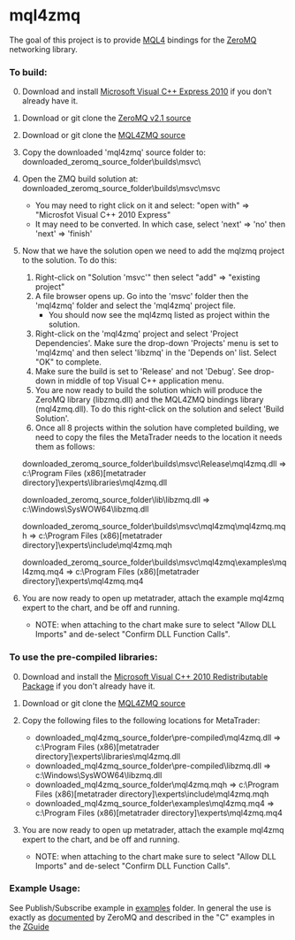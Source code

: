 # mql4zmq

The goal of this project is to provide [MQL4](http://docs.mql4.com/ "MQL4 documentation homepage.") bindings for the [ZeroMQ](http://zeromq.org/ "ZeroMQ homepage.") networking library. 

### To build:

0. Download and install [Microsoft Visual C++ Express 2010](http://go.microsoft.com/?linkid=9709949 "Microsoft's Visual C++ 2010 Express Download Link.") if you don't already have it. 

1. Download or git clone the [ZeroMQ v2.1 source](https://github.com/zeromq/zeromq2-1/ "ZeroMQ v2.1 github.")

2. Download or git clone the [MQL4ZMQ source](https://github.com/AustenConrad/mql4zmq/ "mql4zmq github.")

3. Copy the downloaded 'mql4zmq' source folder to: downloaded_zeromq_source_folder\builds\msvc\

4. Open the ZMQ build solution at: downloaded_zeromq_source_folder\builds\msvc\msvc
    * You may need to right click on it and select: "open with" => "Microsfot Visual C++ 2010 Express"
    * It may need to be converted. In which case, select 'next' => 'no' then 'next' => 'finish'

5. Now that we have the solution open we need to add the mqlzmq project to the solution. To do this:
    1. Right-click on "Solution 'msvc'" then select "add" => "existing project"
    2. A file browser opens up. Go into the 'msvc' folder then the 'mql4zmq' folder and select the 'mql4zmq' project file.
        - You should now see the mql4zmq listed as project within the solution.
    3. Right-click on the 'mql4zmq' project and select 'Project Dependencies'. Make sure the drop-down 'Projects' menu is set to 'mql4zmq' and then select 'libzmq' in the 'Depends on' list. Select "OK" to complete.
    4. Make sure the build is set to 'Release' and not 'Debug'. See drop-down in middle of top Visual C++ application menu. 
    5. You are now ready to build the solution which will produce the ZeroMQ library (libzmq.dll) and the MQL4ZMQ bindings library (mql4zmq.dll). To do this right-click on the solution and select 'Build Solution'.
    6. Once all 8 projects within the solution have completed building, we need to copy the files the MetaTrader needs to the location it needs them as follows:

	downloaded_zeromq_source_folder\builds\msvc\Release\mql4zmq.dll 
	=> c:\Program Files (x86)\[metatrader directory]\experts\libraries\mql4zmq.dll

	downloaded_zeromq_source_folder\lib\libzmq.dll
	=> c:\Windows\SysWOW64\libzmq.dll

	downloaded_zeromq_source_folder\builds\msvc\mql4zmq\mql4zmq.mqh 
	=> c:\Program Files (x86)\[metatrader directory]\experts\include\mql4zmq.mqh

	downloaded_zeromq_source_folder\builds\msvc\mql4zmq\examples\mql4zmq.mq4 
	=> c:\Program Files (x86)\[metatrader directory]\experts\mql4zmq.mq4

6. You are now ready to open up metatrader, attach the example mql4zmq expert to the chart, and be off and running.
    * NOTE: when attaching to the chart make sure to select "Allow DLL Imports" and de-select "Confirm DLL Function Calls".


### To use the pre-compiled libraries:

0. Download and install the [Microsoft Visual C++ 2010 Redistributable Package](http://www.microsoft.com/download/en/details.aspx?id=5555 "Microsoft Visual C++ 2010 Redistributable Package Download.") if you don't already have it.

1. Download or git clone the [MQL4ZMQ source](https://github.com/AustenConrad/mql4zmq/ "mql4zmq github.")

2. Copy the following files to the following locations for MetaTrader:
    - downloaded_mql4zmq_source_folder\pre-compiled\mql4zmq.dll 
		=> c:\Program Files (x86)\[metatrader directory]\experts\libraries\mql4zmq.dll
    - downloaded_mql4zmq_source_folder\pre-compiled\libzmq.dll 
		=> c:\Windows\SysWOW64\libzmq.dll
    - downloaded_mql4zmq_source_folder\mql4zmq.mqh 
		=> c:\Program Files (x86)\[metatrader directory]\experts\include\mql4zmq.mqh
    - downloaded_mql4zmq_source_folder\examples\mql4zmq.mq4 
		=> c:\Program Files (x86)\[metatrader directory]\experts\mql4zmq.mq4

3. You are now ready to open up metatrader, attach the example mql4zmq expert to the chart, and be off and running.
    * NOTE: when attaching to the chart make sure to select "Allow DLL Imports" and de-select "Confirm DLL Function Calls".


### Example Usage:

See Publish/Subscribe example in [examples](https://github.com/AustenConrad/mql4zmq/tree/master/examples "MQL4ZMQ Examples folder at Master.") folder. In general the use is exactly as [documented](http://api.zeromq.org/2-1:_start "ZeroMQ API Documentation.") by ZeroMQ and described in the "C" examples in the [ZGuide](http://zguide.zeromq.org/page:all "ZeroMQ ZGuide.")